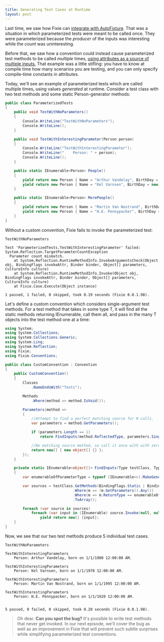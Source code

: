 ```yaml
---
title: Generating Test Cases at Runtime
layout: post
---
```

Last time, we saw how Fixie can [integrate with AutoFixture](https://patrick.lioi.net/2013/10/05/autofixie/). That was a situation in which parameterized tests were meant to be called once. They were parameterized because the _producer_ of the inputs was interesting while the _count_ was uninteresting.

Before that, we saw how a convention could instead cause parameterized test methods to be called _multiple_ times, [using attributes as a source of multiple inputs.](https://patrick.lioi.net/2013/09/27/a-swiss-army-katana/) That example was a little stifling: you have to know at compile time how many scenarios you are testing, and you can only specify compile-time constants in attributes.

Today, we'll see an example of parameterized tests which are called multiple times, using values _generated_ at runtime. Consider a test class with two test methods and some static Person-generator methods:

```cs
public class ParameterizedTests
{
    public void TestWithNoParameters()
    {
        Console.WriteLine("TestWithNoParameters");
        Console.WriteLine();
    }

    public void TestWithInterestingParameter(Person person)
    {
        Console.WriteLine("TestWithInterestingParameter");
        Console.WriteLine("    Person: " + person);
        Console.WriteLine();
    }

    public static IEnumerable<Person> People()
    {
        yield return new Person { Name = "Arthur Vandelay", BirthDay = new DateTime(1980, 1, 1) };
        yield return new Person { Name = "Kel Varnsen", BirthDay = new DateTime(1978, 1, 1) };
    }

    public static IEnumerable<Person> MorePeople()
    {
        yield return new Person { Name = "Martin Van Nostrand", BirthDay = new DateTime(1995, 1, 1) };
        yield return new Person { Name = "H.E. Pennypacker", BirthDay = new DateTime(1920, 1, 1) };
    }
}
```

Without a custom convention, Fixie fails to invoke the parameterized test:

```
TestWithNoParameters

Test 'ParameterizedTests.TestWithInterestingParameter' failed: System.Reflection.TargetParameterCountException
  Parameter count mismatch.
	at System.Reflection.RuntimeMethodInfo.InvokeArgumentsCheck(Object obj, BindingFlags invokeAttr, Binder binder, Object[] parameters, CultureInfo culture)
	at System.Reflection.RuntimeMethodInfo.Invoke(Object obj, BindingFlags invokeAttr, Binder binder, Object[] parameters, CultureInfo culture)
	at Fixie.Case.Execute(Object instance)

1 passed, 1 failed, 0 skipped, took 0.19 seconds (Fixie 0.0.1.98).
```

Let's define a custom convention which considers single-argument test methods. For a test method that takes in some type T, it will find all the static methods returning IEnumerable<T>, call them all, and pass in the many T objects into the test method one at a time:

```cs
using System;
using System.Collections;
using System.Collections.Generic;
using System.Linq;
using System.Reflection;
using Fixie;
using Fixie.Conventions;

public class CustomConvention : Convention
{
    public CustomConvention()
    {
        Classes
            .NameEndsWith("Tests");

        Methods
            .Where(method => method.IsVoid());

        Parameters(method =>
        {
            //Attempt to find a perfect matching source for N calls.
            var parameters = method.GetParameters();

            if (parameters.Length == 1)
                return FindInputs(method.ReflectedType, parameters.Single().ParameterType);

            //No matching source method, so call it once with with zero parameters.
            return new[] { new object[] {} };
        });
    }

    private static IEnumerable<object[]> FindInputs(Type testClass, Type parameterType)
    {
        var enumerableOfParameterType = typeof (IEnumerable<>).MakeGenericType(parameterType);

        var sources = testClass.GetMethods(BindingFlags.Static | BindingFlags.Public)
                               .Where(m => !m.GetParameters().Any())
                               .Where(m => m.ReturnType == enumerableOfParameterType)
                               .ToArray();

        foreach (var source in sources)
            foreach (var input in (IEnumerable) source.Invoke(null, null))
                yield return new[] {input};
    }
}
```

Now, we see that our two test methods produce 5 individual test cases.

```
TestWithNoParameters

TestWithInterestingParameters
    Person: Arthur Vandelay, born on 1/1/1980 12:00:00 AM.

TestWithInterestingParameters
    Person: Kel Varnsen, born on 1/1/1978 12:00:00 AM.

TestWithInterestingParameters
    Person: Martin Van Nostrand, born on 1/1/1995 12:00:00 AM.

TestWithInterestingParameters
    Person: H.E. Pennypacker, born on 1/1/1920 12:00:00 AM.


5 passed, 0 failed, 0 skipped, took 0.20 seconds (Fixie 0.0.1.98).
```

> Oh dear. **Can you spot the bug?** It's possible to write test methods that never get invoked. In our next episode, we'll cover the bug as well as an improvement in Fixie that will prevent such subtle surprises while simplifying parameterized test conventions.